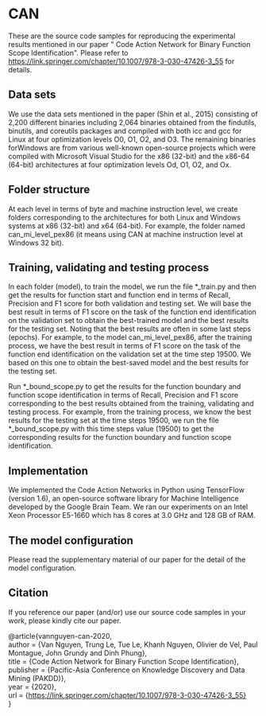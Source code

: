 # CAN
These are the source code samples for reproducing the experimental results mentioned in our paper "
Code Action Network for Binary Function Scope Identification". Please refer to https://link.springer.com/chapter/10.1007/978-3-030-47426-3_55 for details.

## Data sets
We use the data sets mentioned in the paper (Shin et al., 2015) consisting of 2,200 different binaries including 2,064 binaries obtained from the findutils, binutils, and coreutils packages and compiled with both icc and gcc for Linux at four optimization levels O0, O1, O2, and O3. The remaining binaries forWindows are from various well-known open-source projects which were compiled with Microsoft Visual Studio for the x86 (32-bit) and the x86-64 (64-bit) architectures at four optimization levels Od, O1, O2, and Ox.

## Folder structure
At each level in terms of byte and machine instruction level, we create folders corresponding to the architectures for both Linux and Windows systems at x86 (32-bit) and x64 (64-bit).  For example, the folder named can_mi_level_pex86 (it means using CAN at machine instruction level at Windows 32 bit).

## Training, validating and testing process
In each folder (model), to train the model, we run the file *_train.py and then get the results for function start and function end in terms of Recall, Precision and F1 score for both validation and testing set.  We will base the best result in terms of F1 score on the task of the function end identification on the validation set to obtain the best-trained model and the best results for the testing set. Noting that the best results are often in some last steps (epochs). For example, to the model can_mi_level_pex86, after the training process, we have the best result in terms of F1 score on the task of the function end identification on the validation set at the time step 19500. We based on this one to obtain the best-saved model and the best results for the testing set.

Run *_bound_scope.py to get the results for the function boundary and function scope identification in terms of Recall, Precision and F1 score corresponding to the best results obtained from the training, validating and testing process. For example, from the training process, we know the best results for the testing set at the time steps 19500, we run the file *_bound_scope.py with this time steps value (19500) to get the corresponding results for the function boundary and function scope identification.

## Implementation
We implemented the Code Action Networks in Python using TensorFlow (version 1.6), an open-source software library for Machine Intelligence developed by the Google Brain Team. We ran our experiments on an Intel Xeon Processor E5-1660 which has 8 cores at 3.0 GHz and 128 GB of RAM.

## The model configuration
Please read the supplementary material of our paper for the detail of the model configuration.

## Citation

If you reference our paper (and/or) use our source code samples in your work, please kindly cite our paper.

@article{vannguyen-can-2020,<br/>
  author = {Van Nguyen, Trung Le, Tue Le, Khanh Nguyen, Olivier de Vel, Paul Montague, John Grundy and Dinh Phung},<br/>
  title = {Code Action Network for Binary Function Scope Identification},<br/>
  publisher = {Pacific-Asia Conference on Knowledge Discovery and Data Mining (PAKDD)},<br/>
  year = {2020},<br/>
  url = {https://link.springer.com/chapter/10.1007/978-3-030-47426-3_55}<br/>
}

